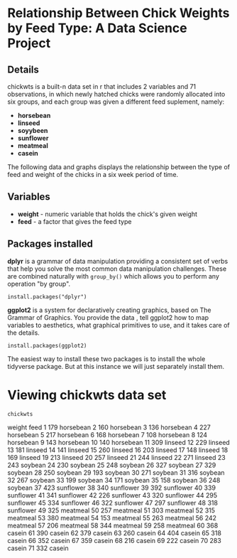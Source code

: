 # Relationship Between Chick Weights by Feed Type: A Data Science Project

## Details

chickwts is a built-n data set in r that includes 2 variables and 71 observations, in which newly hatched chicks were randomly allocated into six groups, and each group was given a different feed suplement, namely:

* **horsebean**
* **linseed**
* **soyybeen**
* **sunflower**
* **meatmeal**
* **casein**

The following data and graphs displays the relationship between the type of feed and weight of the chicks in a six week period of time.

## Variables

* **weight** - numeric variable that holds the chick's given weight
* **feed** - a factor that gives the feed type 


## Packages installed

**dplyr** is a grammar of data manipulation providing a consistent set of verbs that help you solve the most common data manipulation challenges. These are combined naturally with `group_by()` which allows you to perform any operation "by group". 

  `install.packages("dplyr")`
 
**ggplot2** is a system for declaratively creating graphics, based on The Grammar of Graphics. You provide the data , tell ggplot2 how to map variables to aesthetics, what graphical primitives to use, and it takes care of the details.

  `install.packages(ggplot2)`

The easiest way to install these two packages is to install the whole tidyverse package. But at this instance we will just separately install them.

# Viewing chickwts data set

  `chickwts`
  
  weight      feed
1     179 horsebean
2     160 horsebean
3     136 horsebean
4     227 horsebean
5     217 horsebean
6     168 horsebean
7     108 horsebean
8     124 horsebean
9     143 horsebean
10    140 horsebean
11    309   linseed
12    229   linseed
13    181   linseed
14    141   linseed
15    260   linseed
16    203   linseed
17    148   linseed
18    169   linseed
19    213   linseed
20    257   linseed
21    244   linseed
22    271   linseed
23    243   soybean
24    230   soybean
25    248   soybean
26    327   soybean
27    329   soybean
28    250   soybean
29    193   soybean
30    271   soybean
31    316   soybean
32    267   soybean
33    199   soybean
34    171   soybean
35    158   soybean
36    248   soybean
37    423 sunflower
38    340 sunflower
39    392 sunflower
40    339 sunflower
41    341 sunflower
42    226 sunflower
43    320 sunflower
44    295 sunflower
45    334 sunflower
46    322 sunflower
47    297 sunflower
48    318 sunflower
49    325  meatmeal
50    257  meatmeal
51    303  meatmeal
52    315  meatmeal
53    380  meatmeal
54    153  meatmeal
55    263  meatmeal
56    242  meatmeal
57    206  meatmeal
58    344  meatmeal
59    258  meatmeal
60    368    casein
61    390    casein
62    379    casein
63    260    casein
64    404    casein
65    318    casein
66    352    casein
67    359    casein
68    216    casein
69    222    casein
70    283    casein
71    332    casein

